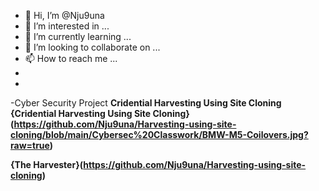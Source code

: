 - 👋 Hi, I’m @Nju9una
- 👀 I’m interested in ...
- 🌱 I’m currently learning ...
- 💞️ I’m looking to collaborate on ...
- 📫 How to reach me ...
-
- 
-<hi>Cyber Security Project<hi>
<b>Cridential Harvesting Using Site Cloning<b>
{Cridential Harvesting Using Site Cloning}(https://github.com/Nju9una/Harvesting-using-site-cloning/blob/main/Cybersec%20Classwork/BMW-M5-Coilovers.jpg?raw=true)

{The Harvester}(https://github.com/Nju9una/Harvesting-using-site-cloning)
<!---
Nju9una/Nju9una is a ✨ special ✨ repository because its `README.md` (this file) appears on your GitHub profile.
You can click the Preview link to take a look at your changes.
--->
